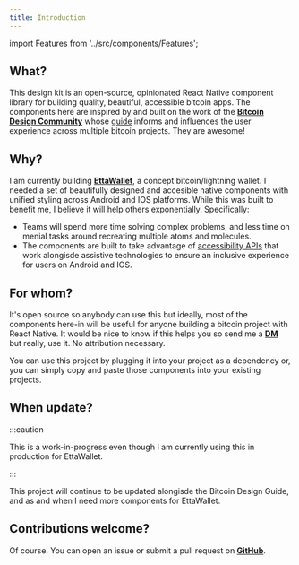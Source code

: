 ```yaml
---
title: Introduction
---
```

import Features from '../src/components/Features';

## What?

This design kit is an open-source, opinionated React Native component library for building quality, beautiful, accessible bitcoin apps. The components here are inspired by and built on the work of the **[Bitcoin Design Community](https://bitcoin.design)** whose [guide](https://bitcoin.design/guide/) informs and influences the user experience across multiple bitcoin projects. They are awesome!

<Features />

## Why?

I am currently building **[EttaWallet](https://github.com/EttaWallet)**, a concept bitcoin/lightning wallet. I needed a set of beautifully designed and accesible native components with unified styling across Android and IOS platforms. While this was built to benefit me, I believe it will help others exponentially. Specifically:

- Teams will spend more time solving complex problems, and less time on menial tasks around recreating multiple atoms and molecules.
- The components are built to take advantage of [accessibility APIs](https://reactnative.dev/docs/accessibility) that work alongisde assistive technologies to ensure an inclusive experience for users on Android and IOS.

## For whom?

It's open source so anybody can use this but ideally, most of the components here-in will be useful for anyone building a bitcoin project with React Native. It would be nice to know if this helps you so send me a **[DM](https://twitter.com/rukundo__)** but really, use it. No attribution necessary.

You can use this project by plugging it into your project as a dependency or, you can simply copy and paste those components into your existing projects.

## When update?

:::caution

This is a work-in-progress even though I am currently using this in production for EttaWallet.

:::

This project will continue to be updated alongisde the Bitcoin Design Guide, and as and when I need more components for EttaWallet.

## Contributions welcome?

Of course. You can open an issue or submit a pull request on **[GitHub](https://github.com/EttaWallet/etta-ui)**.
